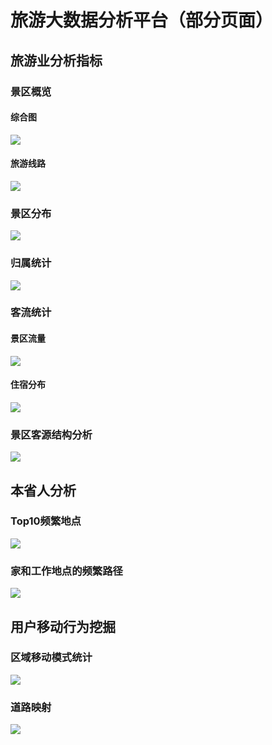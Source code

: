 # 旅游大数据分析平台（部分页面）

## 旅游业分析指标
### 景区概览
#### 综合图
![](/screen/w17.png)
#### 旅游线路
![](/screen/w18.jpg)
### 景区分布
![](/screen/w19.jpg)

### 归属统计
![](/screen/w20.jpg)

### 客流统计
#### 景区流量
![](/screen/w21.jpg)

#### 住宿分布
![](/screen/w22.jpg)

### 景区客源结构分析
![](/screen/w23.jpg)

## 本省人分析

### Top10频繁地点
![](/screen/w24.jpg)
### 家和工作地点的频繁路径
![](/screen/w25.jpg)

## 用户移动行为挖掘
### 区域移动模式统计
![](/screen/w26.png)
### 道路映射
![](/screen/w27.jpg)